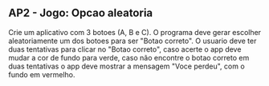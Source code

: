 ## AP2 - Jogo: Opcao aleatoria

Crie um aplicativo com 3 botoes (A, B e C). O programa deve gerar escolher aleatoriamente um dos botoes para ser
"Botao correto". O usuario deve ter duas tentativas para clicar no "Botao correto", caso acerte o app deve mudar a cor
de fundo para verde, caso não encontre o botao correto em duas tentativas o app deve mostrar a mensagem "Voce perdeu",
com o fundo em vermelho.